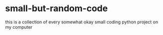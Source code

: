 # small-but-random-code
this is a collection of every somewhat okay small coding python project on my computer

